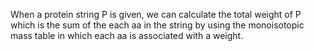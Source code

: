 When a protein string P is given, we can calculate the total weight of P which is the sum of the each aa in the string by using the monoisotopic mass table in which each aa is associated with a weight.
